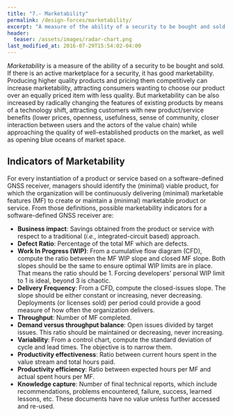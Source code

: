 ```yaml
---
title: "7.- Marketability"
permalink: /design-forces/marketability/
excerpt: "A measure of the ability of a security to be bought and sold."
header:
  teaser: /assets/images/radar-chart.png
last_modified_at: 2016-07-29T15:54:02-04:00
---
```


_Marketability_ is a measure of the ability of a security to be bought and sold.
If there is an active marketplace for a security, it has good marketability.
Producing higher quality products and pricing them competitively can increase
marketability, attracting consumers wanting to choose our product over an
equally priced item with less quality. But marketability can be also increased
by radically changing the features of existing products by means of a technology
shift, attracting customers with new product/service benefits (lower prices,
openness, usefulness, sense of community, closer interaction between users and
the actors of the value chain) while approaching the quality of well-established
products on the market, as well as opening blue oceans of market space.

## Indicators of Marketability

For every instantiation of a product or service based on a software-defined GNSS
receiver, managers should identify the (minimal) viable product, for which the
organization will be continuously delivering (minimal) marketable features (MF)
to create or maintain a (minimal) marketable product or service. From those
definitions, possible marketability indicators for a software-defined GNSS
receiver are:

- **Business impact**: Savings obtained from the product or service with respect
  to a traditional (_i.e._, integrated-circuit based) approach.
- **Defect Ratio**: Percentage of the total MF which are defects.
- **Work In Progress (WIP)**: From a cumulative flow diagram (CFD), compute the
  ratio between the MF WIP slope and closed MF slope. Both slopes should be the
  same to ensure optimal WIP limits are in place. That means the ratio should
  be 1. Forcing developers' personal WIP limit to 1 is ideal, beyond 3 is
  chaotic.
- **Delivery Frequency**: From a CFD, compute the closed-issues slope. The slope
  should be either constant or increasing, never decreasing. Deployments (or
  licenses sold) per period could provide a good measure of how often the
  organization delivers.
- **Throughput**: Number of MF completed.
- **Demand versus throughput balance**: Open issues divided by target issues.
  This ratio should be maintained or decreasing, never increasing.
- **Variability**: From a control chart, compute the standard deviation of cycle
  and lead times. The objective is to narrow them.
- **Productivity effectiveness**: Ratio between current hours spent in the value
  stream and total hours paid.
- **Productivity efficiency**: Ratio between expected hours per MF and actual
  spent hours per MF.
- **Knowledge capture**: Number of final technical reports, which include
  recommendations, problems encountered, failure, success, learned lessons, etc.
  These documents have no value unless further accessed and re-used.
